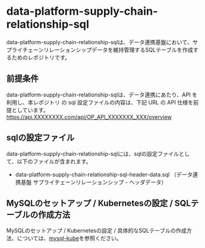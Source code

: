 # data-platform-supply-chain-relationship-sql
data-platform-supply-chain-relationship-sqlは、データ連携基盤において、サプライチェーンリレーションシップデータを維持管理するSQLテーブルを作成するためのレポジトリです。  

## 前提条件  
data-platform-supply-chain-relationship-sqlは、データ連携にあたり、API を利用し、本レポジトリ の sql 設定ファイルの内容は、下記 URL の API 仕様を前提としています。  
https://api.XXXXXXXX.com/api/OP_API_XXXXXXX_XXX/overview 

## sqlの設定ファイル  
data-platform-supply-chain-relationship-sqlには、sqlの設定ファイルとして、以下のファイルが含まれます。 

* data-platform-supply-chain-relationship-sql-header-data.sql （データ連携基盤 サプライチェーンリレーションシップ - ヘッダデータ）

## MySQLのセットアップ / Kubernetesの設定 / SQLテーブルの作成方法  
MySQLのセットアップ / Kubernetesの設定 / 具体的なSQLテーブルの作成方法、については、[mysql-kube](https://github.com/latonaio/mysql-kube)を参照ください。  
